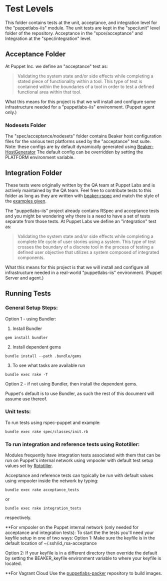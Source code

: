 Test Levels
===========================

This folder contains tests at the unit, acceptance, and integration level for the "puppetlabs-iis" module. The unit 
tests are kept in the "spec/unit" level folder of the repository. Acceptance in the "spce/acceptance" and Integration at
the "spec/integration" level.

## Acceptance Folder

At Puppet Inc. we define an "acceptance" test as:

> Validating the system state and/or side effects while completing a stated piece of functionality within a tool.
> This type of test is contained within the boundaries of a tool in order to test a defined functional area within
> that tool.

What this means for this project is that we will install and configure some infrastructure needed for a "puppetlabs-iis"
environment. (Puppet agent only.)

### Nodesets Folder

The "spec/acceptance/nodesets" folder contains Beaker host configuration files for the various test platforms used by the 
"acceptance" test suite. Note: these configs are by default dynamically generated using [Beaker-HostGenerator](https://github.com/puppetlabs/beaker-hostgenerator)
The default config can be overridden by setting the PLATFORM environment variable.

## Integration Folder

These tests were originally written by the QA team at Puppet Labs and is actively maintained by the QA team.
Feel free to contribute tests to this folder as long as they are written with [beaker-rspec](https://github.com/puppetlabs/beaker-rspec)
and match the style of the [examples given](https://github.com/puppetlabs/beaker-rspec#create-spec-tests-for-your-module).

The "puppetlabs-iis" project already contains RSpec and acceptance tests and you might be wondering why there
is a need to have a set of tests separate from those tests. At Puppet Labs we define an "integration" test as:

> Validating the system state and/or side effects while completing a complete life cycle of user stories using a
> system. This type of test crosses the boundary of a discrete tool in the process of testing a defined user
> objective that utilizes a system composed of integrated components.

What this means for this project is that we will install and configure all infrastructure needed in a real-world
"puppetlabs-iis" environment. (Puppet Server and agent.)

## Running Tests

### General Setup Steps:
Option 1 - using Bundler:
1. Install Bundler
```
gem install bundler
```
2. Install dependent gems
```
bundle install --path .bundle/gems
```
3. To see what tasks are available run
```
bundle exec rake -T
```

Option 2 - if not using Bundler, then install the dependent gems.

Puppet's default is to use Bundler, as such the rest of this document will assume use thereof.

### Unit tests:
To run tests using rspec-puppet and example:
```
bundle exec rake spec/classes/init.rb
```

### To run integration and reference tests using Rototiller:
Modules frequently have integration tests associated with them that can be run on Puppet's internal network using 
vmpooler with default test setup values set by [Rototiller](https://github.com/puppetlabs/rototiller).
		
Acceptance and reference tests can typically be run with default values using vmpooler inside the network by typing:
```
bundle exec rake acceptance_tests
```
or
```
bundle exec rake integration_tests
```
respectively.

**For vmpooler on the Puppet internal network (only needed for acceptance and integration tests):
To start the the tests you'll need your keyfile setup in one of two ways:
Option 1: Make sure the keyfile is in the default location of ~/.ssh/id_rsa-acceptance
		
Option 2: If your keyfile is in a different directory then override the default by setting the BEAKER_keyfile 
environment variable to where your keyfile is located.

**For Vagrant Cloud
Use the [puppetlabs-packer](https://github.com/puppetlabs/puppetlabs-packer) repository to build images.
